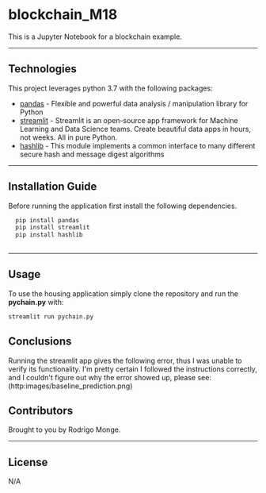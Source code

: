 # blockchain_M18

This is a Jupyter Notebook for a blockchain example.

---

## Technologies

This project leverages python 3.7 with the following packages:

* [pandas](https://github.com/google/pandas) - Flexible and powerful data analysis / manipulation library for Python
* [streamlit](https://github.com/google/streamlit) - Streamlit is an open-source app framework for Machine Learning and Data Science teams. Create beautiful data apps in hours, not weeks. All in pure Python.
* [hashlib](https://github.com/google/hashlib) - This module implements a common interface to many different secure hash and message digest algorithms


---

## Installation Guide

Before running the application first install the following dependencies.

```python
  pip install pandas
  pip install streamlit
  pip install hashlib
 
```

---

## Usage

To use the housing application simply clone the repository and run the **pychain.py** with:

```python
streamlit run pychain.py
```


## Conclusions


Running the streamlit app gives the following error, thus I was unable to verify its functionality. I'm pretty certain I followed the instructions correctly, and I couldn't figure out why the error showed up, please see: (http:images/baseline_prediction.png)


## Contributors

Brought to you by Rodrigo Monge.

---

## License

N/A